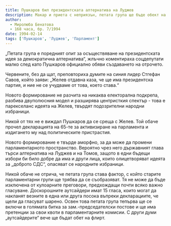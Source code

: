 ```yaml
---
title: Пушкаров бил президентската алтернатива на Луджев
description: Макар и приета с неприязън, петата група ще бъде обект на флирт, прогнозират сини и червени
author: 
  - Миролюба Бенатова
  - 168 часа, бр. 7/1994
date: 1994-02-14
tags: ['Пушкаров', 'Луджев', 'Парламент']
---
```


„Петата група е поредният опит за осъществяване на
президентската идея за демократична алтернатива“, жлъчно
коментираха соцдепутати малко след като Пушкаров официално
обяви създаването на отрочето.

Червените, без да щат, преповториха думите на синия лидер
Стгефан Савов, който заяви: „Желев отдавна каза, че ще има
президентска партия, и ние не се учудваме от това, което
става.“

Новото формирование не разчита на никаква електорална
подкрепа, разбива двуполюсния модел и разширява центристкия
спектър - това е парекселанс идеята на Желев, твърдят
подозрителни народни избраници.

Никой от тях не е виждал Пушкаров да се среща с Желев. Той
обаче прочел декларацията на 65-те за активизиране на парламента
и издигането му над политическите пристрастия.

Новото формирование е твърде аморфно, за да може да промени
парламентарното пространство. Вероятно чрез него държавният
глава търси алтернатива на Луджев и на Томов, защото в едни
бъдещи избори би било добре да има и други лица, които
олицетворяват идеята за „доброто СДС“, опасяват се народните
избраници.

Никой обаче не отрича, че петата група става фактор, с който
старите парламентарни групи ще трябва да се съобразяват. Тя
не може да бъде изключена от кулоарните преговори, предхождащи
почти всяко важно гласуване. Доскорошните аутсайдери имат 15
гласа, които могат да накланят везните в една или друга посока
въпреки декларациите, че щели да гласуват шарено. Освен това
петата група тепърва ще се включи в голямата битка за
зам.-председателски постове и ще има претенции за свои квоти в
парламентарните комисии. С други думи „аутсайдерите“ вече ще
бъдат обет на флирт.
